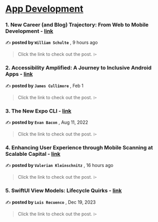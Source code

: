 
<h1><a href=https://medium.com/tag/mobile-app-development/recommended target="_blank" rel="noopener noreferrer">App Development</a></h1>
<h3>1. New Career (and Blog) Trajectory: From Web to Mobile Development - <a href=https://medium.com/@wsvuefanatic/new-career-and-blog-trajectory-from-web-to-mobile-development-d2bb8f97fbc7?source=tag_recommended_feed---------0-84----------mobile_app_development----------3c340628_b165_4df0_8aae_7371ccaaf5da------- target="_blank" rel="noopener noreferrer">link</a></h3>

✍️ **posted by `William Schulte`** <date> , 9 hours ago</date>

<blockquote>Click the link to check out the post. ⌲</blockquote>

<h3>2. Accessibility Amplified: A Journey to Inclusive Android Apps - <a href=https://medium.com/gitconnected/accessibility-amplified-a-journey-to-inclusive-android-apps-120d86b56f56?source=tag_recommended_feed---------1-107----------mobile_app_development----------3c340628_b165_4df0_8aae_7371ccaaf5da------- target="_blank" rel="noopener noreferrer">link</a></h3>

✍️ **posted by `James Cullimore`** <date> , Feb 1</date>

<blockquote>Click the link to check out the post. ⌲</blockquote>

<h3>3. The New Expo CLI - <a href=https://medium.com/the-exponent-log/the-new-expo-cli-f4250d8e3421?source=tag_recommended_feed---------2-85----------mobile_app_development----------3c340628_b165_4df0_8aae_7371ccaaf5da------- target="_blank" rel="noopener noreferrer">link</a></h3>

✍️ **posted by `Evan Bacon`** <date> , Aug 11, 2022</date>

<blockquote>Click the link to check out the post. ⌲</blockquote>

<h3>4. Enhancing User Experience through Mobile Scanning at Scalable Capital - <a href=https://medium.com/ux-planet/enhancing-user-experience-through-mobile-scanning-at-scalable-capital-344237354f79?source=tag_recommended_feed---------3-84----------mobile_app_development----------3c340628_b165_4df0_8aae_7371ccaaf5da------- target="_blank" rel="noopener noreferrer">link</a></h3>

✍️ **posted by `Valerian Kleinschnitz`** <date> , 16 hours ago</date>

<blockquote>Click the link to check out the post. ⌲</blockquote>

<h3>5. SwiftUI View Models: Lifecycle Quirks - <a href=https://medium.com/the-swift-cooperative/swiftui-view-models-lifecycle-quirks-8dd967e84e31?source=tag_recommended_feed---------4-107----------mobile_app_development----------3c340628_b165_4df0_8aae_7371ccaaf5da------- target="_blank" rel="noopener noreferrer">link</a></h3>

✍️ **posted by `Luis Recuenco`** <date> , Dec 19, 2023</date>

<blockquote>Click the link to check out the post. ⌲</blockquote>

